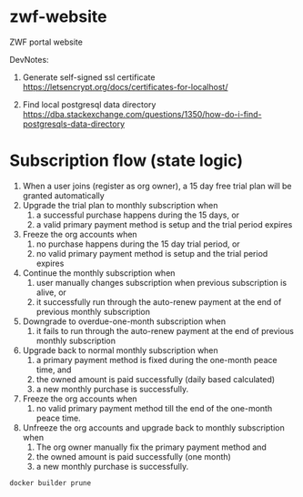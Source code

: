 # zwf-website
ZWF portal website


DevNotes:

1. Generate self-signed ssl certificate https://letsencrypt.org/docs/certificates-for-localhost/

2. Find local postgresql data directory https://dba.stackexchange.com/questions/1350/how-do-i-find-postgresqls-data-directory

# Subscription flow (state logic)

1. When a user joins (register as org owner), a 15 day free trial plan will be granted automatically
2. Upgrade the trial plan to monthly subscription when
    1.  a successful purchase happens during the 15 days, or
    2.  a valid primary payment method is setup and the trial period expires
3. Freeze the org accounts when
    1. no purchase happens during the 15 day trial period, or
    2. no valid primary payment method is setup and the trial period expires
4. Continue the monthly subscription when 
    1. user manually changes subscription when previous subscription is alive, or
    2. it successfully run through the auto-renew payment at the end of previous monthly subscription
5. Downgrade to overdue-one-month subscription when 
    1. it fails to run through the auto-renew payment at the end of previous monthly subscription
6. Upgrade back to normal monthly subscription when
    1. a primary payment method is fixed during the one-month peace time, and
    2. the owned amount is paid successfully (daily based calculated)
    3. a new monthly purchase is successfully.
7. Freeze the org accounts when
    1. no valid primary payment method till the end of the one-month peace time.
8. Unfreeze the org accounts and upgrade back to monthly subscription when
    1. The org owner manually fix the primary payment method and 
    2. the owned amount is paid successfully (one month)
    3. a new monthly purchase is successfully.


```shell
docker builder prune
```
